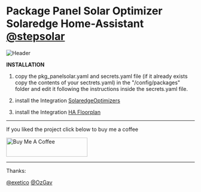 # Package Panel Solar Optimizer Solaredge Home-Assistant [@stepsolar](https://github.com/stepsolar/) <!-- omit in toc -->

![Header](https://github.com/stepsolar/hassio-package-panel-solar/blob/main/img/panelsolar_new.png)

**INSTALLATION**

1. copy the pkg_panelsolar.yaml and secrets.yaml file (if it already exists copy the contents of your sectrets.yaml) in the "/config/packages" folder and edit it following the instructions inside the secrets.yaml file.

2. install the Integration [SolaredgeOptimizers](https://github.com/ProudElm/solaredgeoptimizers) <!-- omit in toc -->

3. install the Integration [HA Floorplan](https://github.com/ExperienceLovelace/ha-floorplan) <!-- omit in toc -->

____________________________________

If you liked the project click below to buy me a coffee

<a href="https://www.buymeacoffee.com/stepsolar" target="_blank"><img src="https://cdn.buymeacoffee.com/buttons/arial-black.png" alt="Buy Me A Coffee" style="height: 51px !important;width: 217px !important;" ></a>

------------------------------------

Thanks:

[@exetico](https://github.com/exetico) <!-- omit in toc --> [@OzGav](https://github.com/OzGav)
